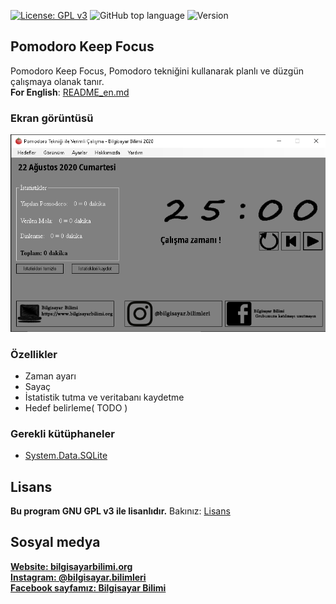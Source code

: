 ﻿[![License: GPL v3](https://img.shields.io/badge/License-GPLv3-blue.svg)](https://www.gnu.org/licenses/gpl-3.0)
![GitHub top language](https://img.shields.io/github/languages/top/Spelchure/Pomodoro-Keep-Focus)
![Version](https://img.shields.io/badge/version-1.0-blue)

## Pomodoro Keep Focus

Pomodoro Keep Focus, Pomodoro tekniğini kullanarak planlı ve düzgün çalışmaya olanak tanır. <br/>
**For English**: [README_en.md](https://github.com/Spelchure/Pomodoro-Keep-Focus/blob/master/README_en.md)


### Ekran görüntüsü
![Screenhot](Images/prog.PNG?raw=true)

### Özellikler

* Zaman ayarı
* Sayaç
* İstatistik tutma ve veritabanı kaydetme
* Hedef belirleme( TODO )

### Gerekli kütüphaneler
* [System.Data.SQLite](https://www.nuget.org/packages/System.Data.SQLite)


## Lisans
**Bu program GNU GPL v3 ile lisanlıdır.**
Bakınız: [Lisans](https://github.com/Spelchure/Pomodoro-Keep-Focus/blob/master/LICENSE)

## Sosyal medya
**[Website: bilgisayarbilimi.org](https://www.bilgisayarbilimi.org)**<br/>
**[Instagram: @bilgisayar.bilimleri](https://www.instagram.com/bilgisayar.bilimleri)**<br/>
**[Facebook sayfamız: Bilgisayar Bilimi](https://www.facebook.com/Bilgisayar-Bilimi-588994085125986)**<br/>


